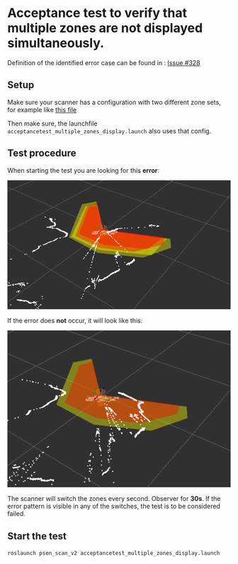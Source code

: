 # Acceptance test to verify that multiple zones are not displayed simultaneously.  

Definition of the identified error case can be found in : [Issue #328](https://github.com/PilzDE/psen_scan_v2/issues/328)

## Setup
Make sure your scanner has a configuration with two different zone sets, for example like [this file](acceptancetest_multiple_zones_display.xml)

Then make sure, the launchfile `acceptancetest_multiple_zones_display.launch` also uses that config.

## Test procedure
When starting the test you are looking for this **error**:

![error, negative result](acceptancetest_multiple_zones_display_neg.png)

If the error does **not** occur, it will look like this: 

![no error](acceptancetest_multiple_zones_display_pos.png)

The scanner will switch the zones every second. 
Observer for **30s**.
If the error pattern is visible in any of the switches, the test is to be considered failed.

## Start the test
```
roslaunch psen_scan_v2 acceptancetest_multiple_zones_display.launch 
```